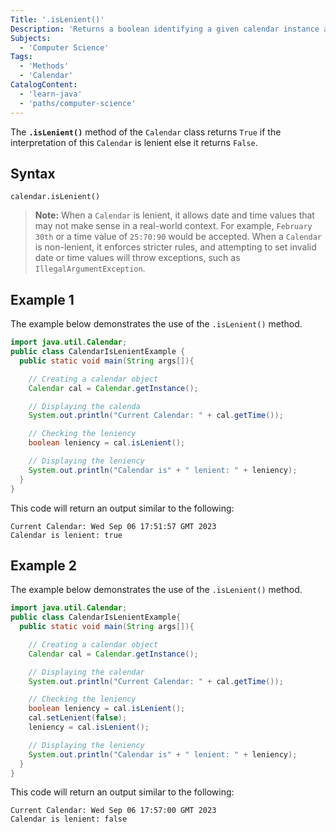 ```yaml
---
Title: '.isLenient()'
Description: 'Returns a boolean identifying a given calendar instance as lenient or not.'
Subjects:
  - 'Computer Science'
Tags:
  - 'Methods'
  - 'Calendar'
CatalogContent:
  - 'learn-java'
  - 'paths/computer-science'
---
```


The **`.isLenient()`** method of the `Calendar` class returns `True` if the interpretation of this `Calendar` is lenient else it returns `False`.

## Syntax

```pseudo
calendar.isLenient()
```

> **Note:** When a `Calendar` is lenient, it allows date and time values that may not make sense in a real-world context. For example, `February 30th` or a time value of `25:70:90` would be accepted. When a `Calendar` is non-lenient, it enforces stricter rules, and attempting to set invalid date or time values will throw exceptions, such as `IllegalArgumentException`.

## Example 1

The example below demonstrates the use of the `.isLenient()` method.

```java
import java.util.Calendar;
public class CalendarIsLenientExample {
  public static void main(String args[]){

    // Creating a calendar object
    Calendar cal = Calendar.getInstance();

    // Displaying the calenda
    System.out.println("Current Calendar: " + cal.getTime());

    // Checking the leniency
    boolean leniency = cal.isLenient();

    // Displaying the leniency
    System.out.println("Calendar is" + " lenient: " + leniency);
  }
}
```

This code will return an output similar to the following:

```shell
Current Calendar: Wed Sep 06 17:51:57 GMT 2023
Calendar is lenient: true
```

## Example 2

The example below demonstrates the use of the `.isLenient()` method.

```java
import java.util.Calendar;
public class CalendarIsLenientExample{
  public static void main(String args[]){

    // Creating a calendar object
    Calendar cal = Calendar.getInstance();

    // Displaying the calendar
    System.out.println("Current Calendar: " + cal.getTime());

    // Checking the leniency
    boolean leniency = cal.isLenient();
    cal.setLenient(false);
    leniency = cal.isLenient();

    // Displaying the leniency
    System.out.println("Calendar is" + " lenient: " + leniency);
  }
}
```

This code will return an output similar to the following:

```shell
Current Calendar: Wed Sep 06 17:57:00 GMT 2023
Calendar is lenient: false
```
